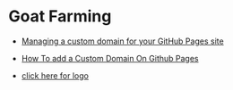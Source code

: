 # Goat Farming

- [Managing a custom domain for your GitHub Pages site](https://docs.github.com/en/github/working-with-github-pages/managing-a-custom-domain-for-your-github-pages-site)

* [How To add a Custom Domain On Github Pages](https://www.youtube.com/watch?v=mPGi1IHQxFM)

* [click here for logo](https://logomakr.com/2oDwMo)
